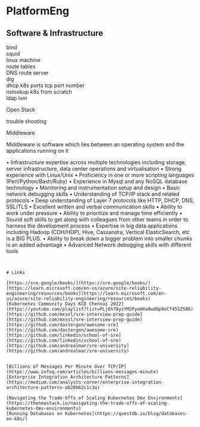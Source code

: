 # PlatformEng



## Software & Infrastructure  


bind  
squid  
linux machine  
route tables  
DNS route server  
dig  
dhcp
k8s ports
tcp port number  
nslookup 
k8s from scratch  
ldap
lvm


Open Stack  

trouble shooting  



Middleware  

Middleware is software which lies between an operating system and the applications running on it  





• Infrastructure expertise across multiple technologies including storage, server infrastructure, data center operations and virtualisation
• Strong experience with Linux/Unix
• Proficiency in one or more scripting languages (Perl/Python/Bash/Ruby)
• Experience in Mysql and any NoSQL database technology
• Monitoring and instrumentation setup and design
• Basic network debugging skills
• Understanding of TCP/IP stack and related protocols
• Deep understanding of Layer 7 protocols like HTTP, DHCP, DNS, SSL/TLS
• Excellent written and verbal communication skills
• Ability to work under pressure
• Ability to prioritize and manage time efficiently
• Sound soft skills to get along with colleagues from other teams in order to harness the development process
• Expertise in big data applications including Hadoop (CDH/HDP), Hive, Cassandra, Vertical ElasticSearch, etc is a BIG PLUS.
• Ability to break down a bigger problem into smaller chunks is an added advantage
• Advanced Network debugging skills with different tools  




```


# Links

[https://sre.google/books/](https://sre.google/books/)  
[https://learn.microsoft.com/en-us/azure/site-reliability-engineering/resources/books](https://learn.microsoft.com/en-us/azure/site-reliability-engineering/resources/books)  
[Kubernetes Community Days KCD Chennai 2022](https://youtube.com/playlist?list=PLj6h78yzYM2PyeHXo0wdOp9oCf45SZS86)  
[https://github.com/mxssl/sre-interview-prep-guide](https://github.com/mxssl/sre-interview-prep-guide)  
[https://github.com/dastergon/awesome-sre](https://github.com/dastergon/awesome-sre)  
[https://github.com/linkedin/school-of-sre](https://github.com/linkedin/school-of-sre)  
[https://github.com/andrealmar/sre-university](https://github.com/andrealmar/sre-university)  


[Billions of Messages Per Minute Over TCP/IP](https://www.infoq.com/articles/billions-messages-minute)
[Enterprise Integration Architecture Patterns](https://medium.com/analysts-corner/enterprise-integration-architecture-patterns-ab26b62c1c3a)

[Navigating the Trade-Offs of Scaling Kubernetes Dev Environments](https://thenewstack.io/navigating-the-trade-offs-of-scaling-kubernetes-dev-environments)  
[Running Databases on Kubernetes](https://questdb.io/blog/databases-on-k8s/)  


